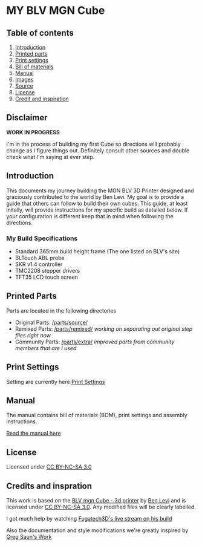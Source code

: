 # MY BLV MGN Cube

## Table of contents
  1. [Introduction](#introduction)
  1. [Printed parts](#printed-parts)
  1. [Print settings](#print-settings)
  1. [Bill of materials](#bill-of-materials)
  1. [Manual](#manual)
  1. [Images](#images)
  1. [Source](#source)
  1. [License](#license)
  1. [Credit and inspiration](#credit-and-inspiration)


## Disclaimer
**WORK IN PROGRESS**

I'm in the process of building my first Cube so directions will probably change as I figure things out. Definitely consult other sources and double check what I'm saying at ever step.

## Introduction
This documents my journey building the MGN BLV 3D Printer designed and graciously contributed to the world by Ben Levi. My goal is to provide a guide that others can follow to build their own cubes. This guide, at least initally, will provide instructions for my specific build as detailed below. If your configuration is different keep that in mind when following the directions.

### My Build Specifications
* Standard 365mm build height frame (The one listed on BLV's site)
* BLTouch ABL probe
* SKR v1.4 controller
* TMC2208 stepper drivers
* TFT35 LCD touch screen


## Printed Parts
Parts are located in the following directories

* Original Parts: [/parts/source/](parts/source)
* Remixed Parts: [/parts/remixed/](parts/remixed) *working on separating out original step files right now*
* Community Parts: [/parts/extra/](parts/extra) *improved parts from community members that are I used*

## Print Settings

Setting are currently here [Print Settings](printed_parts.md)

## Manual

The manual contains bill of materials (BOM), print settings and assembly instructions.

[Read the manual here](manual/README.md)

## License

Licensed under [CC BY-NC-SA 3.0](https://creativecommons.org/licenses/by-nc-sa/3.0/)

## Credits and inspration
This work is based on the [BLV mgn Cube - 3d printer](https://www.thingiverse.com/thing:3382718) by [Ben Levi](https://www.facebook.com/blevi?fref=gs&dti=371460246914851&hc_location=group_dialog) and is licensed under [CC BY-NC-SA 3.0](https://creativecommons.org/licenses/by-nc-sa/3.0/).  Any modified files will be clearly labelled.

I got much help by watching [Fugatech3D's live stream on his build](https://www.youtube.com/user/fuganater987)

Also the documentation and style modifications we're greatly inspired by [Greg Saun's Work](https://github.com/gregsaun/bear_extruder_and_x_axis/blob/master/README.md) 
